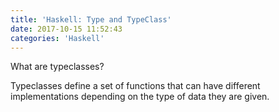 ```yaml
---
title: 'Haskell: Type and TypeClass'
date: 2017-10-15 11:52:43
categories: 'Haskell'
---
```


What are typeclasses?

Typeclasses define a set of functions that can have different implementations depending on the type of data they are given. 
